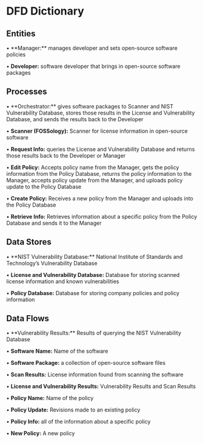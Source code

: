 <h1>DFD Dictionary</h1>

<h2>Entities</h2>
•	**Manager:** manages developer and sets open-source software policies

•	**Developer:** software developer that brings in open-source software packages
<h2>Processes</h2>
•	**Orchestrator:** gives software packages to Scanner and NIST Vulnerability Database, stores those results in the License and Vulnerability Database, and sends the results back to the Developer

•	**Scanner (FOSSology):** Scanner for license information in open-source software

•	**Request Info:** queries the License and Vulnerability Database and returns those results back to the Developer or Manager

•	**Edit Policy:** Accepts policy name from the Manager, gets the policy information from the Policy Database, returns the policy information to the Manager, accepts policy update from the Manager, and uploads policy update to the Policy Database

•	**Create Policy:** Receives a new policy from the Manager and uploads into the Policy Database

•	**Retrieve Info:** Retrieves information about a specific policy from the Policy Database and sends it to the Manager
<h2>Data Stores</h2>
•	**NIST Vulnerability Database:** National Institute of Standards and Technology’s Vulnerability Database

•	**License and Vulnerability Database:** Database for storing scanned license information and known vulnerabilities

•	**Policy Database:** Database for storing company policies and policy information
<h2>Data Flows</h2>
•	**Vulnerability Results:** Results of querying the NIST Vulnerability Database

•	**Software Name:** Name of the software

•	**Software Package:** a collection of open-source software files

•	**Scan Results:** License information found from scanning the software

•	**License and Vulnerability Results:** Vulnerability Results and Scan Results

•	**Policy Name:** Name of the policy

•	**Policy Update:** Revisions made to an existing policy

•	**Policy Info:** all of the information about a specific policy

•	**New Policy:** A new policy

